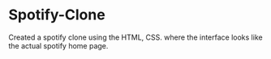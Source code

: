 # Spotify-Clone
Created a spotify  clone using the HTML, CSS. where the interface looks like the actual spotify home page.
